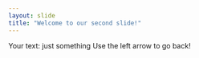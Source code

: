 ```yaml
---
layout: slide
title: "Welcome to our second slide!"
---
```

Your text: just something
Use the left arrow to go back!
